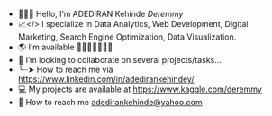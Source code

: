 - 👨🏻‍💻 Hello, I’m ADEDIRAN Kehinde *Deremmy*
- 📈</> I specialize in Data Analytics, Web Development, Digital Marketing,  Search Engine Optimization, Data Visualization.
- 🌎 I’m available 👩🏻‍💻📓✍🏻💡
- 🪼 I’m looking to collaborate on several projects/tasks...
- ╰┈➤ How to reach me via https://www.linkedin.com/in/adedirankehindey/
- 💻 My projects are available at https://www.kaggle.com/deremmy
- 📩 How to reach me adedirankehinde@yahoo.com

<!---
deremmy/deremmy is a ✨ special ✨ repository because its `README.md` (this file) appears on your GitHub profile.
You can click the Preview link to take a look at your changes.
--->

